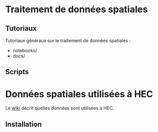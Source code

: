 # Traitement de données spatiales

## Tutoriaux

Tutoriaux généraux sur le traitement de données spatiales :

 * notebooks/ 
 * docs/

## Scripts

# Données spatiales utilisées à HEC

Le [wiki](https://github.com/ElodieFZ/Produits_Spatiaux/wiki) décrit quelles données sont utilisées à HEC.


## Installation


